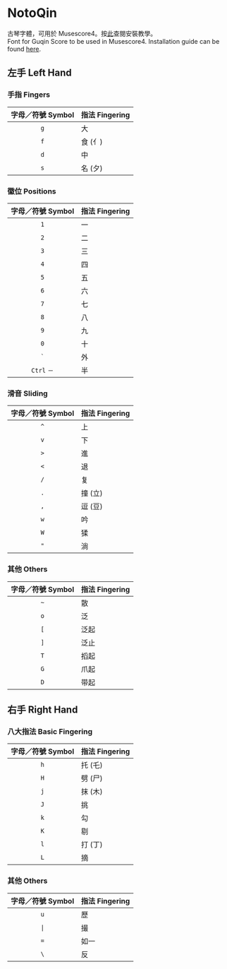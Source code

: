 # NotoQin
古琴字體，可用於 Musescore4。按[此](https://github.com/JaneYTLing/NotoQin/wiki/0.-%E5%AE%89%E8%A3%9D%E6%95%99%E5%AD%B8-Installation-Guide)查閱安裝教學。<br>
Font for Guqin Score to be used in Musescore4. Installation guide can be found [here](https://github.com/JaneYTLing/NotoQin/wiki/0.-%E5%AE%89%E8%A3%9D%E6%95%99%E5%AD%B8-Installation-Guide).

## 左手 Left Hand
### 手指 Fingers
|字母／符號 Symbol | 指法 Fingering |
|:----------:|-------|
|`g`         |大     |
|`f`         |食 (亻)|
|`d`         |中     |
|`s`         |名 (夕)|

### 徽位 Positions
|字母／符號 Symbol | 指法 Fingering |
|:----------:|-------|
|`1`         |一     |
|`2`         |二     |
|`3`         |三     |
|`4`         |四     |
|`5`         |五     |
|`6`         |六     |
|`7`         |七     |
|`8`         |八     |
|`9`         |九     |
|`0`         |十     |
|`` ` ``     |外     |
|`Ctrl` `－`        |半     |

### 滑音 Sliding
|字母／符號 Symbol | 指法 Fingering |
|:----------:|-------|
|`^`         |上     |
|`v`         |下     |
|`>`         |進     |
|`<`         |退     |
|`/`         |复     |
|`.`         |撞 (立)|
|`,`         |逗 (豆)|
|`w`         |吟     |
|`W`         |猱     |
|`"`         |淌     |

### 其他 Others
|字母／符號 Symbol | 指法 Fingering |
|:----------:|-------|
|`~`         |散     |
|`o`         |泛     |
|`[`         |泛起   |
|`]`         |泛止   |
|`T`         |搯起   |
|`G`         |爪起   |
|`D`         |带起   |

## 右手 Right Hand
### 八大指法 Basic Fingering
|字母／符號 Symbol | 指法 Fingering |
|:----------:|-------|
|`h`         |托 (乇)|
|`H`         |劈 (尸)|
|`j`         |抹 (木)|
|`J`         |挑     |
|`k`         |勾     |
|`K`         |剔     |
|`l`         |打 (丁)|
|`L`         |摘     |

### 其他 Others
|字母／符號 Symbol | 指法 Fingering |
|:----------:|-------|
|`u`         |歷     |
|`\|`         |撮     |
|`=`           |如一   |
|`\`           | 反    |







